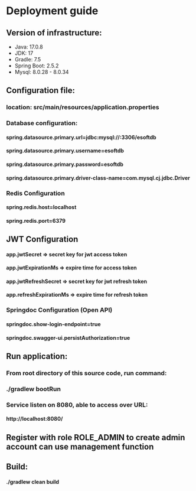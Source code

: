 # Deployment guide

## Version of infrastructure:
* Java: 17.0.8
* JDK: 17
* Gradle: 7.5
* Spring Boot: 2.5.2
* Mysql: 8.0.28 - 8.0.34

## Configuration file:
### location: src/main/resources/application.properties

### Database configuration:
#### spring.datasource.primary.url=jdbc:mysql://<db-host>:3306/esoftdb
#### spring.datasource.primary.username=esoftdb
#### spring.datasource.primary.password=esoftdb
#### spring.datasource.primary.driver-class-name=com.mysql.cj.jdbc.Driver

### Redis Configuration
#### spring.redis.host=localhost
####  spring.redis.port=6379

## JWT Configuration
#### app.jwtSecret  => secret key for jwt access token
#### app.jwtExpirationMs => expire time for access token
#### app.jwtRefreshSecret   => secret key for jwt refresh token
#### app.refreshExpirationMs => expire time for refresh token

### Springdoc Configuration (Open API)
#### springdoc.show-login-endpoint=true
#### springdoc.swagger-ui.persistAuthorization=true

## Run application:
### From root directory of this source code, run command:
### ./gradlew bootRun
### Service listen on 8080, able to access over URL:
#### http://localhost:8080/

## Register with role ROLE_ADMIN to create admin account can use management function

## Build:
#### ./gradlew clean build
